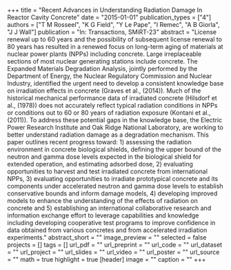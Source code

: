 +++
title = "Recent Advances in Understanding Radiation Damage In Reactor Cavity Concrete"
date = "2015-01-01"
publication_types = ["4"]
authors = ["T M Rosseel", "K G Field", "Y Le Pape", "I Remec", "A B Giorla", "J J Wall"]
publication = "In: Transactions, SMiRT-23"
abstract = "License renewal up to 60 years and the possibility of subsequent license renewal to 80 years has resulted in a renewed focus on long-term aging of materials at nuclear power plants (NPPs) including concrete. Large irreplaceable sections of most nuclear generating stations include concrete. The Expanded Materials Degradation Analysis, jointly performed by the Department of Energy, the Nuclear Regulatory Commission and Nuclear Industry, identified the urgent need to develop a consistent knowledge base on irradiation effects in concrete (Graves et al., (2014)). Much of the historical mechanical performance data of irradiated concrete (Hilsdorf et al., (1978)) does not accurately reflect typical radiation conditions in NPPs or conditions out to 60 or 80 years of radiation exposure (Kontani et al., (2011)). To address these potential gaps in the knowledge base, the Electric Power Research Institute and Oak Ridge National Laboratory, are working to better understand radiation damage as a degradation mechanism. This paper outlines recent progress toward: 1) assessing the radiation environment in concrete biological shields, defining the upper bound of the neutron and gamma dose levels expected in the biological shield for extended operation, and estimating adsorbed dose, 2) evaluating opportunities to harvest and test irradiated concrete from international NPPs, 3) evaluating opportunities to irradiate prototypical concrete and its components under accelerated neutron and gamma dose levels to establish conservative bounds and inform damage models, 4) developing improved models to enhance the understanding of the effects of radiation on concrete and 5) establishing an international collaborative research and information exchange effort to leverage capabilities and knowledge including developing cooperative test programs to improve confidence in data obtained from various concretes and from accelerated irradiation experiments."
abstract_short = ""
image_preview = ""
selected = false
projects = []
tags = []
url_pdf = ""
url_preprint = ""
url_code = ""
url_dataset = ""
url_project = ""
url_slides = ""
url_video = ""
url_poster = ""
url_source = ""
math = true
highlight = true
[header]
image = ""
caption = ""
+++
